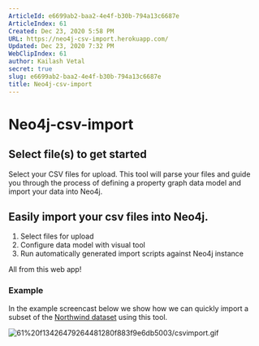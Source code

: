 ```yaml
---
ArticleId: e6699ab2-baa2-4e4f-b30b-794a13c6687e
ArticleIndex: 61
Created: Dec 23, 2020 5:58 PM
URL: https://neo4j-csv-import.herokuapp.com/
Updated: Dec 23, 2020 7:32 PM
WebClipIndex: 61
author: Kailash Vetal
secret: true
slug: e6699ab2-baa2-4e4f-b30b-794a13c6687e
title: Neo4j-csv-import
---
```

#  Neo4j-csv-import
## Select file(s) to get started

Select your CSV files for upload. This tool will parse your files and guide you through the process of defining a property graph data model and import your data into Neo4j.

## Easily import your csv files into Neo4j.

1. Select files for upload
2. Configure data model with visual tool
3. Run automatically generated import scripts against Neo4j instance

All from this web app!

### Example

In the example screencast below we show how we can quickly import a subset of the  [Northwind dataset](https://github.com/tmcnab/northwind-mongo)  using this tool.

![61%20f13426479264481280f883f9e6db5003/csvimport.gif](61%20f13426479264481280f883f9e6db5003/csvimport.gif)
